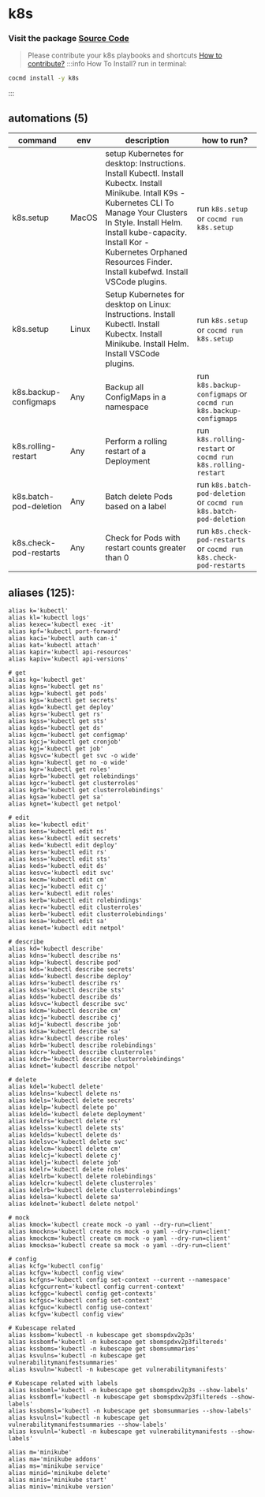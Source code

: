 # k8s
### Visit the package [ Source Code ](https://github.com/cocmd/hub/tree/master/packages/k8s)
> Please contribute your k8s playbooks and shortcuts
> [How to contribute?](https://github.com/cocmd/hub/blob/master/CONTRIBUTING.md)
:::info How To Install?
run in terminal:
```bash
cocmd install -y k8s
```
:::
## automations (5)
| command | env | description | how to run? |
| --- | --- | --- | --- |
| k8s.setup | MacOS | setup Kubernetes for desktop: Instructions. Install Kubectl. Install Kubectx. Install Minikube. Intall K9s - Kubernetes CLI To Manage Your Clusters In Style. Install Helm. Install kube-capacity. Install Kor - Kubernetes Orphaned Resources Finder. Install kubefwd. Install VSCode plugins.  | run `k8s.setup` or `cocmd run k8s.setup` |
| k8s.setup | Linux | Setup Kubernetes for desktop on Linux: Instructions. Install Kubectl. Install Kubectx. Install Minikube. Install Helm. Install VSCode plugins.  | run `k8s.setup` or `cocmd run k8s.setup` |
| k8s.backup-configmaps | Any | Backup all ConfigMaps in a namespace | run `k8s.backup-configmaps` or `cocmd run k8s.backup-configmaps` |
| k8s.rolling-restart | Any | Perform a rolling restart of a Deployment | run `k8s.rolling-restart` or `cocmd run k8s.rolling-restart` |
| k8s.batch-pod-deletion | Any | Batch delete Pods based on a label | run `k8s.batch-pod-deletion` or `cocmd run k8s.batch-pod-deletion` |
| k8s.check-pod-restarts | Any | Check for Pods with restart counts greater than 0 | run `k8s.check-pod-restarts` or `cocmd run k8s.check-pod-restarts` |

## aliases (125):
```
alias k='kubectl'
alias kl='kubectl logs'
alias kexec='kubectl exec -it'
alias kpf='kubectl port-forward'
alias kaci='kubectl auth can-i'
alias kat='kubectl attach'
alias kapir='kubectl api-resources'
alias kapiv='kubectl api-versions'

# get
alias kg='kubectl get'
alias kgns='kubectl get ns'
alias kgp='kubectl get pods'
alias kgs='kubectl get secrets'
alias kgd='kubectl get deploy'
alias kgrs='kubectl get rs'
alias kgss='kubectl get sts'
alias kgds='kubectl get ds'
alias kgcm='kubectl get configmap'
alias kgcj='kubectl get cronjob'
alias kgj='kubectl get job'
alias kgsvc='kubectl get svc -o wide'
alias kgn='kubectl get no -o wide'
alias kgr='kubectl get roles'
alias kgrb='kubectl get rolebindings'
alias kgcr='kubectl get clusterroles'
alias kgrb='kubectl get clusterrolebindings'
alias kgsa='kubectl get sa'
alias kgnet='kubectl get netpol'

# edit
alias ke='kubectl edit'
alias kens='kubectl edit ns'
alias kes='kubectl edit secrets'
alias ked='kubectl edit deploy'
alias kers='kubectl edit rs'
alias kess='kubectl edit sts'
alias keds='kubectl edit ds'
alias kesvc='kubectl edit svc'
alias kecm='kubectl edit cm'
alias kecj='kubectl edit cj'
alias ker='kubectl edit roles'
alias kerb='kubectl edit rolebindings'
alias kecr='kubectl edit clusterroles'
alias kerb='kubectl edit clusterrolebindings'
alias kesa='kubectl edit sa'
alias kenet='kubectl edit netpol'

# describe
alias kd='kubectl describe'
alias kdns='kubectl describe ns'
alias kdp='kubectl describe pod'
alias kds='kubectl describe secrets'
alias kdd='kubectl describe deploy'
alias kdrs='kubectl describe rs'
alias kdss='kubectl describe sts'
alias kdds='kubectl describe ds'
alias kdsvc='kubectl describe svc'
alias kdcm='kubectl describe cm'
alias kdcj='kubectl describe cj'
alias kdj='kubectl describe job'
alias kdsa='kubectl describe sa'
alias kdr='kubectl describe roles'
alias kdrb='kubectl describe rolebindings'
alias kdcr='kubectl describe clusterroles'
alias kdcrb='kubectl describe clusterrolebindings'
alias kdnet='kubectl describe netpol'

# delete
alias kdel='kubectl delete'
alias kdelns='kubectl delete ns'
alias kdels='kubectl delete secrets'
alias kdelp='kubectl delete po'
alias kdeld='kubectl delete deployment'
alias kdelrs='kubectl delete rs'
alias kdelss='kubectl delete sts'
alias kdelds='kubectl delete ds'
alias kdelsvc='kubectl delete svc'
alias kdelcm='kubectl delete cm'
alias kdelcj='kubectl delete cj'
alias kdelj='kubectl delete job'
alias kdelr='kubectl delete roles'
alias kdelrb='kubectl delete rolebindings'
alias kdelcr='kubectl delete clusterroles'
alias kdelrb='kubectl delete clusterrolebindings'
alias kdelsa='kubectl delete sa'
alias kdelnet='kubectl delete netpol'

# mock
alias kmock='kubectl create mock -o yaml --dry-run=client'
alias kmockns='kubectl create ns mock -o yaml --dry-run=client'
alias kmockcm='kubectl create cm mock -o yaml --dry-run=client'
alias kmocksa='kubectl create sa mock -o yaml --dry-run=client'

# config
alias kcfg='kubectl config'
alias kcfgv='kubectl config view'
alias kcfgns='kubectl config set-context --current --namespace'
alias kcfgcurrent='kubectl config current-context'
alias kcfggc='kubectl config get-contexts'
alias kcfgsc='kubectl config set-context'
alias kcfguc='kubectl config use-context'
alias kcfgv='kubectl config view'

# Kubescape related
alias kssbom='kubectl -n kubescape get sbomspdxv2p3s'
alias kssbomf='kubectl -n kubescape get sbomspdxv2p3filtereds'
alias kssboms='kubectl -n kubescape get sbomsummaries'
alias ksvulns='kubectl -n kubescape get vulnerabilitymanifestsummaries'
alias ksvuln='kubectl -n kubescape get vulnerabilitymanifests'

# Kubescape related with labels
alias kssboml='kubectl -n kubescape get sbomspdxv2p3s --show-labels'
alias kssbomfl='kubectl -n kubescape get sbomspdxv2p3filtereds --show-labels'
alias kssbomsl='kubectl -n kubescape get sbomsummaries --show-labels'
alias ksvulnsl='kubectl -n kubescape get vulnerabilitymanifestsummaries --show-labels'
alias ksvulnl='kubectl -n kubescape get vulnerabilitymanifests --show-labels'

alias m='minikube'
alias ma='minikube addons'
alias ms='minikube service'
alias minid='minikube delete'
alias minis='minikube start'
alias miniv='minikube version'

```

